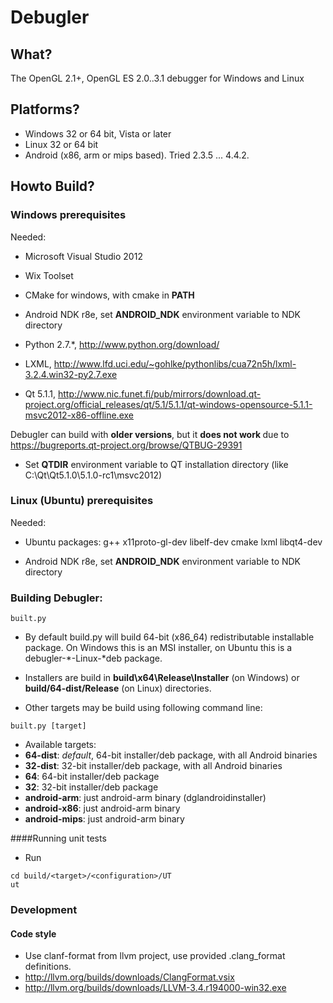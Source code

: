 # Debugler

## What?

The OpenGL 2.1+, OpenGL ES 2.0..3.1 debugger for Windows and Linux

## Platforms?
* Windows 32 or 64 bit, Vista or later
* Linux 32 or 64 bit
* Android (x86, arm or mips based). Tried 2.3.5 ... 4.4.2.

## Howto Build?

### Windows prerequisites

Needed: 
 * Microsoft Visual Studio 2012
 
 * Wix Toolset
 
 * CMake for windows, with cmake in <b>PATH</b>
 
 * Android NDK r8e, set <b>ANDROID_NDK</b> environment variable to NDK directory

 * Python 2.7.*, http://www.python.org/download/
 
 * LXML, http://www.lfd.uci.edu/~gohlke/pythonlibs/cua72n5h/lxml-3.2.4.win32-py2.7.exe

 * Qt 5.1.1, http://www.nic.funet.fi/pub/mirrors/download.qt-project.org/official_releases/qt/5.1/5.1.1/qt-windows-opensource-5.1.1-msvc2012-x86-offline.exe
 
 Debugler can build with <b>older versions</b>, but it <b> does not work </b> due to https://bugreports.qt-project.org/browse/QTBUG-29391

 * Set <b>QTDIR</b> environment variable to QT installation directory (like C:\Qt\Qt5.1.0\5.1.0-rc1\msvc2012)


### Linux (Ubuntu) prerequisites

Needed: 
  * Ubuntu packages: g++ x11proto-gl-dev libelf-dev cmake lxml libqt4-dev
   
  * Android NDK r8e, set <b>ANDROID_NDK</b> environment variable to NDK directory
 

### Building Debugler:

```
built.py
```
 
  * By default build.py will build 64-bit (x86_64) redistributable installable package. On Windows this is an MSI installer, on Ubuntu this is a debugler-*-Linux-*deb package.
  
  * Installers are build in <b>build\x64\Release\Installer</b> (on Windows) or  <b>build/64-dist/Release</b> (on Linux) directories.

  * Other targets may be build using following command line:

```
built.py [target]
```

  * Available targets: 
   * <b>64-dist</b>: *default*, 64-bit installer/deb package, with all Android binaries
   * <b>32-dist</b>: 32-bit installer/deb package, with all Android binaries
   * <b>64</b>: 64-bit installer/deb package
   * <b>32</b>: 32-bit installer/deb package
   * <b>android-arm</b>: just android-arm binary (dglandroidinstaller)
   * <b>android-x86</b>: just android-arm binary
   * <b>android-mips</b>: just android-arm binary
  

####Running unit tests

 * Run
```
cd build/<target>/<configuration>/UT
ut
```

### Development
#### Code style
  * Use clanf-format from llvm project, use provided .clang_format definitions. 
   * http://llvm.org/builds/downloads/ClangFormat.vsix
   * http://llvm.org/builds/downloads/LLVM-3.4.r194000-win32.exe

